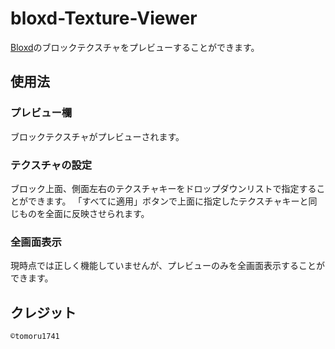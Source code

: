# bloxd-Texture-Viewer
[Bloxd](https://bloxd.io/)のブロックテクスチャをプレビューすることができます。
## 使用法
### プレビュー欄
ブロックテクスチャがプレビューされます。
### テクスチャの設定
ブロック上面、側面左右のテクスチャキーをドロップダウンリストで指定することができます。
「すべてに適用」ボタンで上面に指定したテクスチャキーと同じものを全面に反映させられます。
### 全画面表示
現時点では正しく機能していませんが、プレビューのみを全画面表示することができます。
## クレジット
`©tomoru1741`
